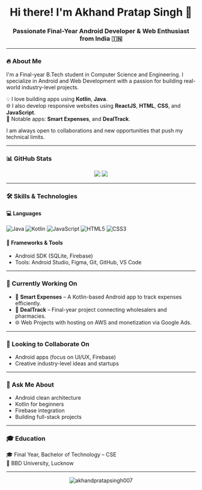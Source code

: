 <h1 align="center">Hi there! I'm Akhand Pratap Singh 👋</h1>
<h3 align="center">Passionate Final-Year Android Developer & Web Enthusiast from India 🇮🇳</h3>

---

### 🔥 About Me
I'm a Final-year B.Tech student in Computer Science and Engineering. I specialize in Android and Web Development with a passion for building real-world industry-level projects.

💡 I love building apps using **Kotlin**, **Java**.  
🌐 I also develop responsive websites using **ReactJS**, **HTML**, **CSS**, and **JavaScript**.  
📱 Notable apps: **Smart Expenses**, and **DealTrack**.

I am always open to collaborations and new opportunities that push my technical limits.

---

### 📊 GitHub Stats
<p align="center">
  <img src="https://github-readme-stats.vercel.app/api?username=akhandpratapsingh007&show_icons=true&theme=tokyonight" />
  <img src="https://github-readme-streak-stats.herokuapp.com/?user=akhandpratapsingh007&theme=tokyonight" />
</p>

---

### 🛠️ Skills & Technologies

#### 💻 Languages
![Java](https://img.shields.io/badge/-Java-007396?style=flat-square&logo=java&logoColor=white)
![Kotlin](https://img.shields.io/badge/-Kotlin-7F52FF?style=flat-square&logo=kotlin&logoColor=white)
![JavaScript](https://img.shields.io/badge/-JavaScript-F7DF1E?style=flat-square&logo=javascript&logoColor=black)
![HTML5](https://img.shields.io/badge/-HTML5-E34F26?style=flat-square&logo=html5&logoColor=white)
![CSS3](https://img.shields.io/badge/-CSS3-1572B6?style=flat-square&logo=css3&logoColor=white)

#### 🧰 Frameworks & Tools
- Android SDK (SQLite, Firebase)
- Tools: Android Studio, Figma, Git, GitHub, VS Code

---

### 🚀 Currently Working On
- 📱 **Smart Expenses** – A Kotlin-based Android app to track expenses efficiently.
- 📱 **DealTrack** – Final-year project connecting wholesalers and pharmacies.
- 🌐 Web Projects with hosting on AWS and monetization via Google Ads.

---

### 🤝 Looking to Collaborate On
- Android apps (focus on UI/UX, Firebase)
- Creative industry-level ideas and startups

---

### 💬 Ask Me About
- Android clean architecture
- Kotlin for beginners
- Firebase integration
- Building full-stack projects

---

### 🎓 Education
🎓 Final Year, Bachelor of Technology – CSE  
📍 BBD University, Lucknow

---

<p align="center">
  <img src="https://komarev.com/ghpvc/?username=akhandpratapsingh007&label=Profile%20views&color=0e75b6&style=flat" alt="akhandpratapsingh007" />
</p>
